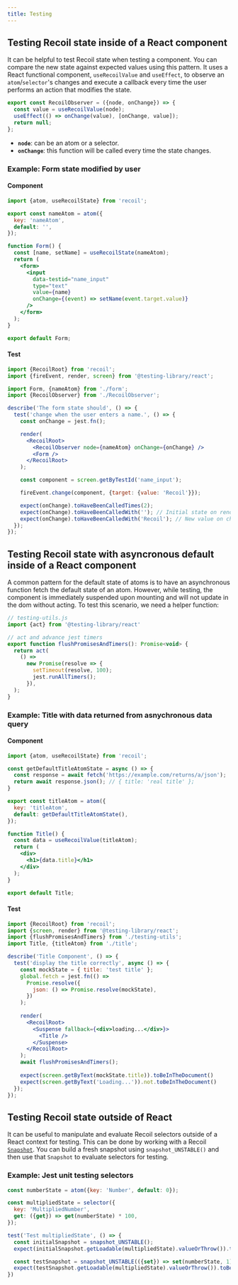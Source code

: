 ```yaml
---
title: Testing
---
```


## Testing Recoil state inside of a React component

It can be helpful to test Recoil state when testing a component. You can compare the new state  against expected values using this pattern. It uses a React functional component, `useRecoilValue` and `useEffect`, to observe an `atom`/`selector`'s changes and execute a callback every time the user performs an action that modifies the state.

```jsx
export const RecoilObserver = ({node, onChange}) => {
  const value = useRecoilValue(node);
  useEffect(() => onChange(value), [onChange, value]);
  return null;
};
```

* **`node`**: can be an atom or a selector.
* **`onChange`**: this function will be called every time the state changes.

### Example: Form state modified by user

#### Component

```jsx
import {atom, useRecoilState} from 'recoil';

export const nameAtom = atom({
  key: 'nameAtom',
  default: '',
});

function Form() {
  const [name, setName] = useRecoilState(nameAtom);
  return (
    <form>
      <input
        data-testid="name_input"
        type="text"
        value={name}
        onChange={(event) => setName(event.target.value)}
      />
    </form>
  );
}

export default Form;
```

#### Test

```jsx
import {RecoilRoot} from 'recoil';
import {fireEvent, render, screen} from '@testing-library/react';

import Form, {nameAtom} from './form';
import {RecoilObserver} from './RecoilObserver';

describe('The form state should', () => {
  test('change when the user enters a name.', () => {
    const onChange = jest.fn();

    render(
      <RecoilRoot>
        <RecoilObserver node={nameAtom} onChange={onChange} />
        <Form />
      </RecoilRoot>
    );

    const component = screen.getByTestId('name_input');

    fireEvent.change(component, {target: {value: 'Recoil'}});

    expect(onChange).toHaveBeenCalledTimes(2);
    expect(onChange).toHaveBeenCalledWith(''); // Initial state on render.
    expect(onChange).toHaveBeenCalledWith('Recoil'); // New value on change.
  });
});
```

## Testing Recoil state with asyncronous default inside of a React component

A common pattern for the default state of atoms is to have an asynchronous function fetch the default state of an atom. However, while testing, the component is immediately suspended upon mounting and will not update in the dom without acting. To test this scenario, we need a helper function:

```jsx
// testing-utils.js
import {act} from '@testing-library/react'

// act and advance jest timers
export function flushPromisesAndTimers(): Promise<void> {
  return act(
    () =>
      new Promise(resolve => {
        setTimeout(resolve, 100);
        jest.runAllTimers();
      }),
  );
}
```

### Example: Title with data returned from asnychronous data query

#### Component

```jsx
import {atom, useRecoilState} from 'recoil';

const getDefaultTitleAtomState = async () => {
  const response = await fetch('https://example.com/returns/a/json');
  return await response.json(); // { title: 'real title' };
}

export const titleAtom = atom({
  key: 'titleAtom',
  default: getDefaultTitleAtomState(),
});

function Title() {
  const data = useRecoilValue(titleAtom);
  return (
    <div>
      <h1>{data.title}</h1>
    </div>
  );
}

export default Title;
```

#### Test

```jsx
import {RecoilRoot} from 'recoil';
import {screen, render} from '@testing-library/react';
import {flushPromisesAndTimers} from './testing-utils';
import Title, {titleAtom} from './title';

describe('Title Component', () => {
  test('display the title correctly', async () => {
    const mockState = { title: 'test title' };
    global.fetch = jest.fn(() =>
      Promise.resolve({
        json: () => Promise.resolve(mockState),
      })
    );
    
    render(
      <RecoilRoot>
        <Suspense fallback={<div>loading...</div>}>
          <Title />
        </Suspense>
      </RecoilRoot>
    );
    await flushPromisesAndTimers();
    
    expect(screen.getByText(mockState.title)).toBeInTheDocument()
    expect(screen.getByText('Loading...')).not.toBeInTheDocument()
  });
});
```

## Testing Recoil state outside of React

It can be useful to manipulate and evaluate Recoil selectors outside of a React context for testing.  This can be done by working with a Recoil [`Snapshot`](/docs/api-reference/core/Snapshot).  You can build a fresh snapshot using `snapshot_UNSTABLE()` and then use that `Snapshot` to evaluate selectors for testing.

### Example: Jest unit testing selectors

```jsx
const numberState = atom({key: 'Number', default: 0});

const multipliedState = selector({
  key: 'MultipliedNumber',
  get: ({get}) => get(numberState) * 100,
});

test('Test multipliedState', () => {
  const initialSnapshot = snapshot_UNSTABLE();
  expect(initialSnapshot.getLoadable(multipliedState).valueOrThrow()).toBe(0);

  const testSnapshot = snapshot_UNSTABLE(({set}) => set(numberState, 1));
  expect(testSnapshot.getLoadable(multipliedState).valueOrThrow()).toBe(100);
})
```
